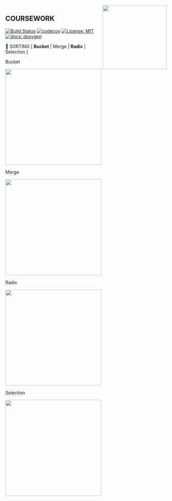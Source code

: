 <img src="https://molpredstvo.ru/wp-content/uploads/2017/01/Gerb_MGTU_imeni_Baumana.png" width="200" height="whatever" align="right">

## COURSEWORK
[![Build Status](https://travis-ci.org/SimonRussia/bst.svg?branch=master)](https://travis-ci.org/SimonRussia/bst) [![codecov](https://codecov.io/gh/SimonRussia/bst/branch/master/graph/badge.svg)](https://codecov.io/gh/SimonRussia/bst) [![License: MIT](https://img.shields.io/badge/License-MIT-blue.svg)](/LICENSE) [![docs: doxygen](https://img.shields.io/badge/doxygen-github.io-orange.svg)](https://simonrussia.github.io/bst/files.html)

🚀 SORTING [ **Bucket** | Merge | **Radix** | Selection ]


Bucket

<img src="http://sorting.valemak.com/wp-content/uploads/2013/12/sort_bucket.gif" width="300" height="whatever">

Merge

<img src="http://sorting.valemak.com/wp-content/uploads/2013/11/sort_merge.gif" width="300" height="whatever">

Radix

<img src="http://sorting.valemak.com/wp-content/uploads/2013/12/sort_radix_lsd.gif" width="300" height="whatever">

Selection

<img src="http://sorting.valemak.com/wp-content/uploads/2013/11/sort_selection.gif" width="300" height="whatever">
